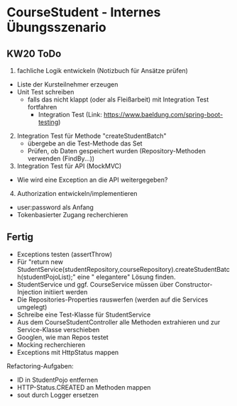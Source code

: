 # CourseStudent - Internes Übungsszenario

## KW20 ToDo

1. fachliche Logik entwickeln (Notizbuch für Ansätze prüfen)

- Liste der Kursteilnehmer erzeugen
- Unit Test schreiben
    - falls das nicht klappt (oder als Fleißarbeit) mit Integration Test fortfahren
        - Integration Test  (Link: https://www.baeldung.com/spring-boot-testing)

2. Integration Test für Methode "createStudentBatch"
    - übergebe an die Test-Methode das Set
    - Prüfen, ob Daten gespeichert wurden (Repository-Methoden verwenden (FindBy...))
3. Integration Test für API (MockMVC)

- Wie wird eine Exception an die API weitergegeben?

4. Authorization entwickeln/implementieren

- user:password als Anfang
- Tokenbasierter Zugang recherchieren

## Fertig

- Exceptions testen (assertThrow)
- Für "return new StudentService(studentRepository,courseRepository).createStudentBatch(studentPojoList);" eine "
  elegantere" Lösung finden.
- StudentService und ggf. CourseService müssen über Constructor-Injection initiiert werden
- Die Repositories-Properties rauswerfen (werden auf die Services umgelegt)
- Schreibe eine Test-Klasse für StudentService
- Aus dem CourseStudentController alle Methoden extrahieren und zur Service-Klasse verschieben
- Googlen, wie man Repos testet
- Mocking recherchieren
- Exceptions mit HttpStatus mappen

Refactoring-Aufgaben:

- ID in StudentPojo entfernen
- HTTP-Status.CREATED an Methoden mappen
- sout durch Logger ersetzen
 
